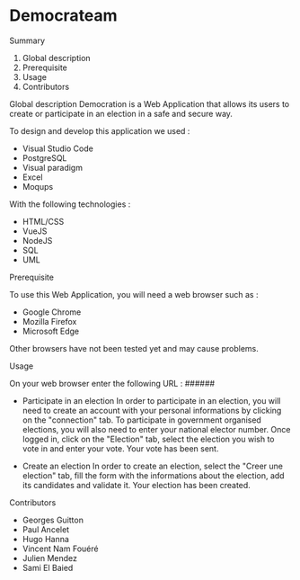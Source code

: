 # Democrateam

Summary

1. Global description
2. Prerequisite
3. Usage
4. Contributors



Global description
Democration is a Web Application that allows its users to create or participate in an election in a safe and secure way.

To design and develop this application we used :
- Visual Studio Code
- PostgreSQL
- Visual paradigm
- Excel
- Moqups

With the following technologies :
- HTML/CSS
- VueJS
- NodeJS
- SQL
- UML



Prerequisite

To use this Web Application, you will need a web browser such as :

- Google Chrome
- Mozilla Firefox
- Microsoft Edge

Other browsers have not been tested yet and may cause problems.



Usage

On your web browser enter the following URL : ######

- Participate in an election
In order to participate in an election, you will need to create an account with your personal informations by clicking on the "connection" tab.
To participate in government organised elections, you will also need to enter your national elector number.
Once logged in, click on the "Election" tab, select the election you wish to vote in and enter your vote.
Your vote has been sent.

- Create an election
In order to create an election, select the "Creer une election" tab, fill the form with the informations about the election, add its candidates and validate it.
Your election has been created.



Contributors
- Georges Guitton
- Paul Ancelet
- Hugo Hanna
- Vincent Nam Fouéré
- Julien Mendez
- Sami El Baied